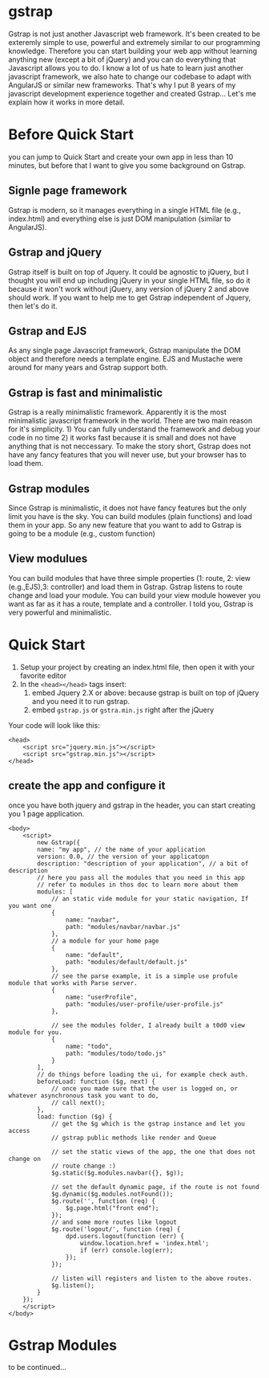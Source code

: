 # gstrap
Gstrap is not just another Javascript web framework. It's been created to be exteremly simple to use, powerful and extremely similar to our programming knowledge. Therefore you can start building your web app without learning anything new (except a bit of jQuery) and you can do everything that Javascript allows you to do. I know a lot of us hate to learn just another javascript framework, we also hate to change our codebase to adapt with AngularJS or similar new frameworks. That's why I put 8 years of my javascript development experience together and created Gstrap... Let's me explain how it works in more detail.

# Before Quick Start
you can jump to Quick Start and create your own app in less than 10 minutes, but before that I want to give you some background on Gstrap. 

## Signle page framework ##
Gstrap is modern, so it manages everything in a single HTML file (e.g., index.html) and everything else is just DOM manipulation (similar to AngularJS).

## Gstrap and jQuery ##
Gstrap itself is built on top of Jquery. It could be agnostic to jQuery, but I thought you will end up including jQuery in your single HTML file, so do it because it won't work without jQuery, any version of jQuery 2 and above should work. If you want to help me to get Gstrap independent of Jquery, then let's do it.

## Gstrap and EJS ##
As any single page Javascript framework, Gstrap manipulate the DOM object and therefore needs a template engine. EJS and Mustache were around for many years and Gstrap support both.

## Gstrap is fast and minimalistic ##
Gstrap is a really minimalistic framework. Apparently it is the most minimalistic javascript framework in the world. There are two main reason for it's simplicity. 1) You can fully understand the framework and debug your code in no time 2) it works fast because it is small and does not have anything that is not neccessary. To make the story short, Gstrap does not have any fancy features that you will never use, but your browser has to load them.

## Gstrap modules ##
Since Gstrap is minimalistic, it does not have fancy features but the only limit you have is the sky. You can build modules (plain functions) and load them in your app. So any new feature that you want to add to Gstrap is going to be a module (e.g., custom function)

## View modulues ##
You can build modules that have three simple properties (1: route, 2: view (e.g.,EJS),3: controller) and load them in Gstrap. Gstrap listens to route change and load your module. You can build your view module however you want as far as it has a route, template and a controller. I told you, Gstrap is very powerful and minimalistic.



# Quick Start

 1. Setup your project by creating an index.html file, then open it with your favorite editor
 2. In the `<head></head>` tags insert:
	 1. embed Jquery 2.X or above: because gstrap is built on top of jQuery and you need it to run gstrap.
	 2. embed `gstrap.js` or `gstra.min.js` right after the jQuery

Your code will look like this:

    <head>
	    <script src="jquery.min.js"></script>
	    <script src="gstrap.min.js"></script>
    </head>

## create the app and configure it
once you have both jquery and gstrap in the header, you can start creating you 1 page application. 

    <body>
	    <script>
	    	new Gstrap({
		    name: "my app", // the name of your application
		    version: 0.0, // the version of your applicatopn
		    description: "description of your application", // a bit of description
		    // here you pass all the modules that you need in this app
		    // refer to modules in thos doc to learn more about them
		    modules: [
		        // an static vide module for your static navigation, If you want one
		        {
		            name: "navbar",
		            path: "modules/navbar/navbar.js"
		        },
		        // a module for your home page
		        {
		            name: "default",
		            path: "modules/default/default.js"
		        },
		        // see the parse example, it is a simple use profule module that works with Parse server.
		        {
		            name: "userProfile",
		            path: "modules/user-profile/user-profile.js"
		        },
		
		        // see the modules folder, I already built a t0d0 view module for you.
		        {
		            name: "todo",
		            path: "modules/todo/todo.js"
		        }
		    ],
		    // do things before loading the ui, for example check auth.
		    beforeLoad: function ($g, next) {
		        // once you made sure that the user is logged on, or whatever asynchronous task you want to do,
		        // call next();
		    },
		    load: function ($g) {
		        // get the $g which is the gstrap instance and let you access
		        // gstrap public methods like render and Queue
		        
		        // set the static views of the app, the one that does not change on
		        // route change :)
		        $g.static($g.modules.navbar({}, $g));
		
		        // set the default dynamic page, if the route is not found
		        $g.dynamic($g.modules.notFound());
		        $g.route('', function (req) {
		            $g.page.html("front end");
		        });
		        // and some more routes like logout
		        $g.route('logout/', function (req) {
		            dpd.users.logout(function (err) {
		                window.location.href = 'index.html';
		                if (err) console.log(err);
		            });
		        });
		        
		        // listen will registers and listen to the above routes.
		        $g.listen();
		    }
		});
	    </script>
    </body>

# Gstrap Modules

to be continued...
